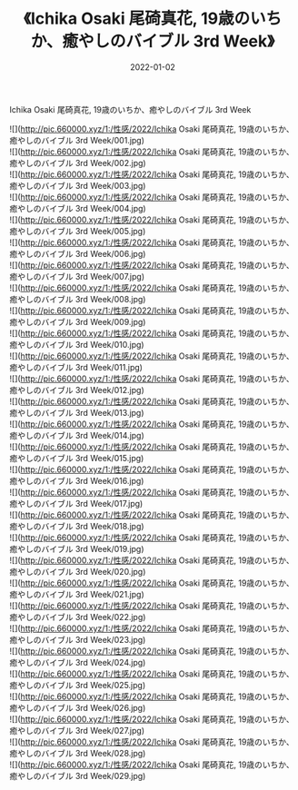 ﻿---
layout: post
title:  《Ichika Osaki 尾碕真花, 19歳のいちか、癒やしのバイブル 3rd Week》
date:   2022-01-02
img: http://pic.660000.xyz/1:/性感/2022/Ichika Osaki 尾碕真花, 19歳のいちか、癒やしのバイブル 3rd Week/000.jpg
categories: [美女, 清纯, 唯美]
---

Ichika Osaki 尾碕真花, 19歳のいちか、癒やしのバイブル 3rd Week

  ![](http://pic.660000.xyz/1:/性感/2022/Ichika Osaki 尾碕真花, 19歳のいちか、癒やしのバイブル 3rd Week/001.jpg) <br> ![](http://pic.660000.xyz/1:/性感/2022/Ichika Osaki 尾碕真花, 19歳のいちか、癒やしのバイブル 3rd Week/002.jpg) <br> ![](http://pic.660000.xyz/1:/性感/2022/Ichika Osaki 尾碕真花, 19歳のいちか、癒やしのバイブル 3rd Week/003.jpg) <br> ![](http://pic.660000.xyz/1:/性感/2022/Ichika Osaki 尾碕真花, 19歳のいちか、癒やしのバイブル 3rd Week/004.jpg) <br> ![](http://pic.660000.xyz/1:/性感/2022/Ichika Osaki 尾碕真花, 19歳のいちか、癒やしのバイブル 3rd Week/005.jpg) <br> ![](http://pic.660000.xyz/1:/性感/2022/Ichika Osaki 尾碕真花, 19歳のいちか、癒やしのバイブル 3rd Week/006.jpg) <br> ![](http://pic.660000.xyz/1:/性感/2022/Ichika Osaki 尾碕真花, 19歳のいちか、癒やしのバイブル 3rd Week/007.jpg) <br> ![](http://pic.660000.xyz/1:/性感/2022/Ichika Osaki 尾碕真花, 19歳のいちか、癒やしのバイブル 3rd Week/008.jpg) <br> ![](http://pic.660000.xyz/1:/性感/2022/Ichika Osaki 尾碕真花, 19歳のいちか、癒やしのバイブル 3rd Week/009.jpg) <br> ![](http://pic.660000.xyz/1:/性感/2022/Ichika Osaki 尾碕真花, 19歳のいちか、癒やしのバイブル 3rd Week/010.jpg) <br> ![](http://pic.660000.xyz/1:/性感/2022/Ichika Osaki 尾碕真花, 19歳のいちか、癒やしのバイブル 3rd Week/011.jpg) <br> ![](http://pic.660000.xyz/1:/性感/2022/Ichika Osaki 尾碕真花, 19歳のいちか、癒やしのバイブル 3rd Week/012.jpg) <br> ![](http://pic.660000.xyz/1:/性感/2022/Ichika Osaki 尾碕真花, 19歳のいちか、癒やしのバイブル 3rd Week/013.jpg) <br> ![](http://pic.660000.xyz/1:/性感/2022/Ichika Osaki 尾碕真花, 19歳のいちか、癒やしのバイブル 3rd Week/014.jpg) <br> ![](http://pic.660000.xyz/1:/性感/2022/Ichika Osaki 尾碕真花, 19歳のいちか、癒やしのバイブル 3rd Week/015.jpg) <br> ![](http://pic.660000.xyz/1:/性感/2022/Ichika Osaki 尾碕真花, 19歳のいちか、癒やしのバイブル 3rd Week/016.jpg) <br> ![](http://pic.660000.xyz/1:/性感/2022/Ichika Osaki 尾碕真花, 19歳のいちか、癒やしのバイブル 3rd Week/017.jpg) <br> ![](http://pic.660000.xyz/1:/性感/2022/Ichika Osaki 尾碕真花, 19歳のいちか、癒やしのバイブル 3rd Week/018.jpg) <br> ![](http://pic.660000.xyz/1:/性感/2022/Ichika Osaki 尾碕真花, 19歳のいちか、癒やしのバイブル 3rd Week/019.jpg) <br> ![](http://pic.660000.xyz/1:/性感/2022/Ichika Osaki 尾碕真花, 19歳のいちか、癒やしのバイブル 3rd Week/020.jpg) <br> ![](http://pic.660000.xyz/1:/性感/2022/Ichika Osaki 尾碕真花, 19歳のいちか、癒やしのバイブル 3rd Week/021.jpg) <br> ![](http://pic.660000.xyz/1:/性感/2022/Ichika Osaki 尾碕真花, 19歳のいちか、癒やしのバイブル 3rd Week/022.jpg) <br> ![](http://pic.660000.xyz/1:/性感/2022/Ichika Osaki 尾碕真花, 19歳のいちか、癒やしのバイブル 3rd Week/023.jpg) <br> ![](http://pic.660000.xyz/1:/性感/2022/Ichika Osaki 尾碕真花, 19歳のいちか、癒やしのバイブル 3rd Week/024.jpg) <br> ![](http://pic.660000.xyz/1:/性感/2022/Ichika Osaki 尾碕真花, 19歳のいちか、癒やしのバイブル 3rd Week/025.jpg) <br> ![](http://pic.660000.xyz/1:/性感/2022/Ichika Osaki 尾碕真花, 19歳のいちか、癒やしのバイブル 3rd Week/026.jpg) <br> ![](http://pic.660000.xyz/1:/性感/2022/Ichika Osaki 尾碕真花, 19歳のいちか、癒やしのバイブル 3rd Week/027.jpg) <br> ![](http://pic.660000.xyz/1:/性感/2022/Ichika Osaki 尾碕真花, 19歳のいちか、癒やしのバイブル 3rd Week/028.jpg) <br> ![](http://pic.660000.xyz/1:/性感/2022/Ichika Osaki 尾碕真花, 19歳のいちか、癒やしのバイブル 3rd Week/029.jpg) <br>